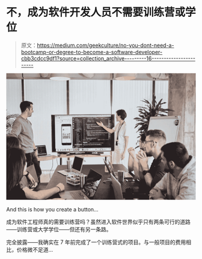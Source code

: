 # 不，成为软件开发人员不需要训练营或学位

> 原文：<https://medium.com/geekculture/no-you-dont-need-a-bootcamp-or-degree-to-become-a-software-developer-cbb3cdcc9df1?source=collection_archive---------16----------------------->

![](img/b19a201612459ad66fc90bc8e164ceeb.png)

And this is how you create a button…

成为软件工程师真的需要训练营吗？虽然进入软件世界似乎只有两条可行的道路——训练营或大学学位——但还有另一条路。

完全披露——我确实在 7 年前完成了一个训练营式的项目。与一般项目的费用相比，价格微不足道…